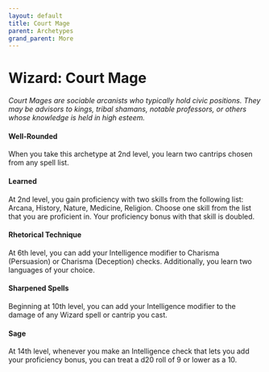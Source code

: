 ```yaml
---
layout: default
title: Court Mage
parent: Archetypes
grand_parent: More
---
```


# Wizard: Court Mage

_Court Mages are sociable arcanists who typically hold civic positions. They may be advisors to kings, tribal shamans, notable professors, or others whose knowledge is held in high esteem._


#### Well-Rounded

When you take this archetype at 2nd level, you learn two cantrips chosen from any spell list.


#### Learned

At 2nd level, you gain proficiency with two skills from the following list: Arcana, History, Nature, Medicine, Religion. Choose one skill from the list that you are proficient in. Your proficiency bonus with that skill is doubled.


#### Rhetorical Technique

At 6th level, you can add your Intelligence modifier to Charisma (Persuasion) or Charisma (Deception) checks. Additionally, you learn two languages of your choice.


#### Sharpened Spells

Beginning at 10th level, you can add your Intelligence modifier to the damage of any Wizard spell or cantrip you cast.


#### Sage

At 14th level, whenever you make an Intelligence check that lets you add your proficiency bonus, you can treat a d20 roll of 9 or lower as a 10.
